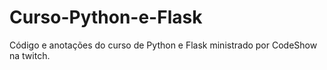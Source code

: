 # Curso-Python-e-Flask

 Código e anotações do curso de Python e Flask ministrado por CodeShow na twitch.

